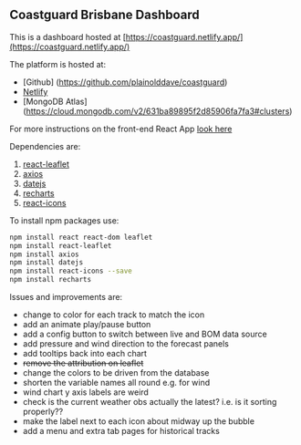 ## Coastguard Brisbane Dashboard

This is a dashboard hosted at [https://coastguard.netlify.app/](https://coastguard.netlify.app/)

The platform is hosted at:
- [Github] (https://github.com/plainolddave/coastguard)
- [Netlify](https://app.netlify.com/sites/coastguard/overview) 
- [MongoDB Atlas] (https://cloud.mongodb.com/v2/631ba89895f2d85906fa7fa3#clusters)

For more instructions on the front-end React App [look here](Netlify_Instructions.md)  

Dependencies are:

1. [react-leaflet](https://react-leaflet.js.org/docs/start-installation/)
2. [axios](https://www.npmjs.com/package/axios)
3. [datejs](https://www.npmjs.com/package/datejs)
4. [recharts](https://recharts.org/en-US)
5. [react-icons](https://react-icons.github.io/react-icons/)

To install npm packages use:
```bash
npm install react react-dom leaflet
npm install react-leaflet
npm install axios
npm install datejs
npm install react-icons --save
npm install recharts
```

Issues and improvements are:
- change to color for each track to match the icon
- add an animate play/pause button
- add a config button to switch between live and BOM data source
- add pressure and wind direction to the forecast panels
- add tooltips back into each chart
- ~~remove the attribution on leaflet~~
- change the colors to be driven from the database
- shorten the variable names all round e.g. for wind
- wind chart y axis labels are weird
- check is the current weather obs actually the latest? i.e. is it sorting properly??
- make the label next to each icon about midway up the bubble
- add a menu and extra tab pages for historical tracks 

